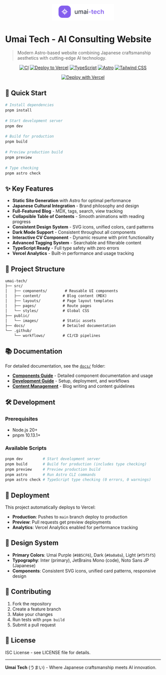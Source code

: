 <div align="center">
  <img src="umai-tech-logo.png" alt="Umai Tech Logo" width="200" />
</div>

# Umai Tech - AI Consulting Website

> Modern Astro-based website combining Japanese craftsmanship aesthetics with cutting-edge AI technology.

<div align="center">

[![CI](https://github.com/MarcusElwin/umai-tech/workflows/CI/badge.svg)](https://github.com/MarcusElwin/umai-tech/actions/workflows/ci.yml)
[![Deploy to Vercel](https://github.com/MarcusElwin/umai-tech/workflows/Deploy%20to%20Vercel/badge.svg)](https://github.com/MarcusElwin/umai-tech/actions/workflows/deploy.yml)
[![TypeScript](https://img.shields.io/badge/TypeScript-Ready-3178C6?logo=typescript&logoColor=white)](https://www.typescriptlang.org/)
[![Astro](https://img.shields.io/badge/Built_with-Astro-FF5D01?logo=astro&logoColor=white)](https://astro.build/)
[![Tailwind CSS](https://img.shields.io/badge/Styled_with-Tailwind_CSS-06B6D4?logo=tailwindcss&logoColor=white)](https://tailwindcss.com/)

[![Deploy with Vercel](https://vercel.com/button)](https://vercel.com/new/clone?repository-url=https://github.com/MarcusElwin/umai-tech)

</div>

## 🚀 Quick Start

```bash
# Install dependencies
pnpm install

# Start development server
pnpm dev

# Build for production
pnpm build

# Preview production build
pnpm preview

# Type checking
pnpm astro check
```

## ✨ Key Features

- **Static Site Generation** with Astro for optimal performance
- **Japanese Cultural Integration** - Brand philosophy and design
- **Full-Featured Blog** - MDX, tags, search, view tracking
- **Collapsible Table of Contents** - Smooth animations with reading progress
- **Consistent Design System** - SVG icons, unified colors, card patterns
- **Dark Mode Support** - Consistent throughout all components
- **Interactive CV Component** - Dynamic resume with print functionality
- **Advanced Tagging System** - Searchable and filterable content
- **TypeScript Ready** - Full type safety with zero errors
- **Vercel Analytics** - Built-in performance and usage tracking

## 📁 Project Structure

```
umai-tech/
├── src/
│   ├── components/        # Reusable UI components
│   ├── content/          # Blog content (MDX)
│   ├── layouts/          # Page layout templates
│   ├── pages/            # Route pages
│   └── styles/           # Global CSS
├── public/
│   └── images/           # Static assets
├── docs/                 # Detailed documentation
└── .github/
    └── workflows/        # CI/CD pipelines
```

## 📚 Documentation

For detailed documentation, see the [`docs/`](./docs/) folder:

- **[Components Guide](./docs/components.md)** - Detailed component documentation and usage
- **[Development Guide](./docs/development.md)** - Setup, deployment, and workflows
- **[Content Management](./docs/content.md)** - Blog writing and content guidelines

## 🛠️ Development

### Prerequisites

- Node.js 20+
- pnpm 10.13.1+

### Available Scripts

```bash
pnpm dev         # Start development server
pnpm build       # Build for production (includes type checking)
pnpm preview     # Preview production build
pnpm astro       # Run Astro CLI commands
pnpm astro check # TypeScript type checking (0 errors, 0 warnings)
```

## 🚀 Deployment

This project automatically deploys to Vercel:

- **Production**: Pushes to `main` branch deploy to production
- **Preview**: Pull requests get preview deployments
- **Analytics**: Vercel Analytics enabled for performance tracking

## 🎨 Design System

- **Primary Colors**: Umai Purple (`#8B5CF6`), Dark (`#0a0a0a`), Light (`#f5f5f5`)
- **Typography**: Inter (primary), JetBrains Mono (code), Noto Sans JP (Japanese)
- **Components**: Consistent SVG icons, unified card patterns, responsive design

## 🤝 Contributing

1. Fork the repository
2. Create a feature branch
3. Make your changes
4. Run tests with `pnpm build`
5. Submit a pull request

## 📄 License

ISC License - see LICENSE file for details.

---

**Umai Tech** (うまい) - Where Japanese craftsmanship meets AI innovation.